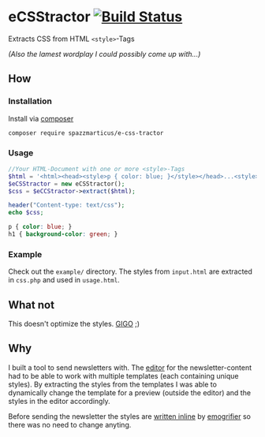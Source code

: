 # eCSStractor [![Build Status](https://travis-ci.org/SpazzMarticus/eCSStractor.svg?branch=master)](https://travis-ci.org/SpazzMarticus/eCSStractor)

Extracts CSS from HTML `<style>`-Tags

*(Also the lamest wordplay I could possibly come up with...)*


## How

### Installation

Install via [composer](https://getcomposer.org/)

`composer require spazzmarticus/e-css-tractor`

### Usage

```php
//Your HTML-Document with one or more <style>-Tags
$html = '<html><head><style>p { color: blue; }</style></head>...<style>h1 { background-color: green; }</style></html>'; 
$eCSStractor = new eCSStractor();
$css = $eCCStractor->extract($html);

header("Content-type: text/css");
echo $css;
```

```css
p { color: blue; }
h1 { background-color: green; }
```

### Example

Check out the `example/` directory. The styles from `input.html` are extracted in `css.php` and used in `usage.html`.

## What not

This doesn't optimize the styles. [GIGO](https://en.wikipedia.org/wiki/Garbage_in,_garbage_out) ;)

## Why

I built a tool to send newsletters with. The [editor](http://ckeditor.com/) for the newsletter-content had to be able to work with multiple templates (each containing unique styles). By extracting the styles from the templates I was able to dynamically change the template for a preview (outside the editor) and the styles in the editor accordingly.

Before sending the newsletter the styles are [written inline](http://templates.mailchimp.com/resources/email-client-css-support/) by [emogrifier](https://github.com/jjriv/emogrifier) so there was no need to change anyting.